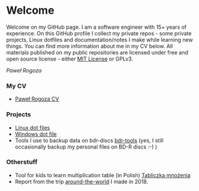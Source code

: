 # Welcome

Welcome on my GitHub page. I am a software engineer with 15+ years of experience. On this GitHub profile I collect my private repos - some private projects, Linux dotfiles and documentation/notes I make while learning new things. You can find more information about me in my CV below.
All materials published on my public repositories are licensed under free and open source license - either [MIT License](LICENSE) or GPLv3.

_Paweł Rogoza_

### My CV

 - [Paweł Rogoza CV](cv/index.html)

### Projects

 - [Linux dot files](https://github.com/progoza/LinuxDotFiles)
 - [Windows dot file](https://github.com/progoza/WinDotFiles)
 - Tools I use to backup data on bdr-discs [bdr-tools](https://github.com/progoza/bdr-tools) (yes, I still occasionally backup my personal files on BD-R discs :-) )

### Otherstuff

 - Tool for kids to learn multiplication table (in Polish) [Tabliczka mnożenia](mnozenie/index.html)
 - Report from the trip [around-the-world](https://www.youtube.com/watch?v=mb5Yl3ags2o) I made in 2018.

